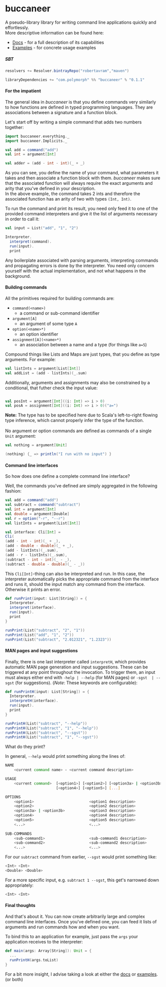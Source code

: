 buccaneer
=
A pseudo-library library for writing command line applications quickly and effortlessly. <br />
More descriptive information can be found here:
 * [Docs](docs/documentation.md) - for a full description of its capabilities
 * [Examples](examples) - for concrete usage examples


##### SBT
```scala
resolvers += Resolver.bintrayRepo("robertavram","maven")

libraryDependencies += "com.polymorph" %% "buccaneer" % "0.1.1"
```

#### For the impatient
The general idea in *buccaneer* is that you define commands very similarly to
how functions are defined in typed programming languages. They are associations between 
a signature and a function block.

Let's start off by writing a simple command that adds two numbers together:

```scala
import buccaneer.everything._
import buccaneer.Implicits._

val add = command("add")
val int = argument[Int]

val adder = (add - int - int)(_ + _)
```
As you can see, you define the name of your command, what parameters it takes and then associate a 
function block with them. *buccaneer* makes sure that the associated function will always require 
the exact arguments and arity that you've defined in your description.  
In the above example, the command takes 2 ints and therefore the associated function has an arity of two 
with types `(Int, Int)`. 

To run the command and print its result, you need only feed it 
to one of the provided command interpreters and give it the list of arguments necessary in order
to call it:

```scala
val input = List("add", "1", "2")

Interpreter.
  interpret(command).
  run(input).
  print
```
Any boilerplate associated with parsing arguments, interpreting commands and propagating errors is done
by the interpreter. You need only concern yourself with the actual implementation, and not what happens in the 
background.

#### Building commands 
All the primitives required for building commands are:
* `command(<name>)` 
    * a command or sub-command identifier
* `argument[A]` 
    * an argument of some type `A`
* `option(<name>*)` 
    * an option identifier
* `assignment[A](<name>*)` 
    * an association between a name and a type (for things like `a=5`)
    
Compound things like Lists and Maps are just types, that you define as type arguments. For example: 
```scala
val listInts = argument[List[Int]]
val addList = (add - listInts)(_.sum)
```

Additionally, arguments and assignments may also be constrained by a conditional, that futher check the input value: 
 ```scala
 
val posInt = argument[Int]((i: Int) => i > 0)
val posA = assignment[Int]((i: Int) => i > 0)("a=")
```
**Note:** The type has to be specified here due to Scala's left-to-right flowing type inference, which cannot properly infer
the type of the function. 
<br />
<br />
No argument or option commands are defined as commands of a single `Unit` argument:
```scala
val nothing = argument[Unit]

(nothing) {_ => println("I run with no input") }
```

#### Command line interfaces
So how does one define a complete command line interface?

Well, the commands you've defined are simply aggregated in the following fashion:

```scala
val add = command("add")
val subtract = command("subtract")
val int = argument[Int]
val double = argument[Double]
val r = option("-r", "--r")
val listInts = argument[List[Int]]

val interface: Cli[Int] = 
Cli(
(add - int - int)(_ + _),
(add - double - double)(_ + _),
(add - listInts)(_.sum),
(add - r - listInts)(_.sum),
(subtract - int - int)(_ - _),
(subtract - double - double)(_ - _))
```
This `Cli[Int]`-thing can also be interpreted and run. 
In this case, the interpreter automatically picks the appropriate command 
from the interface and runs it, should the input match any command from the interface. Otherwise it prints an error.

```scala
def runPrint(input: List[String]) = {
  Interpreter.
  interpret(interface).
  run(input).
  print
}

runPrint(List("subtract", "2", "1"))
runPrint(List("add", "1", "2"))
runPrint(List("subtract", "2.012321", "1.2323"))
```
#### MAN pages and input suggestions
Finally, there is one last interpreter called `interpretH`, which provides automatic MAN page generation and
input suggestions. These can be triggered at any point throughout the invocation. To trigger them, an input 
must always either end with `-help | --help` (for MAN pages) or `-sgst  | --sgst` (for suggestions). 
(*Note*: These keywords are configurable): 
```scala
def runPrintH(input: List[String]) = {
  Interpreter.
  interpretH(interface).
  run(input).
  print
}

runPrintH(List("subtract", "--help"))
runPrintH(List("subtract", "1", "--help"))
runPrintH(List("subtract", "--sgst"))
runPrintH(List("subtract", "1", "--sgst"))
```

What do they print? 

In general, `--help` would print something along the lines of: <br />
```bash
NAME
    <current command name> - <current command description>

USAGE
    <current command>  [<option1>] [<option2>] [<option3a> | <option3b>]
                       [<option4>] [<option5>] [...]

OPTIONS
    <option1>                         <option1 description>
    <option2>                         <option2 description>
    <option3a> | <option3b>           <option3 description>
    <option4>                         <option4 description>
    <option5>                         <option5 description>
    <...>                             <...>
    
SUB-COMMANDS
    <sub-command1>                    <sub-command1 description>
    <sub-command2>                    <sub-command2 description>
    <...>                             <...>
```

For our `subtract` command from earlier, `--sgst` would print something like: <br />
```bash
<Int> <Int> 
<Double> <Double>
```
For a more specific input, e.g. `subtract 1 --sgst`, this get's narrowed down appropriately:
```bash
<Int> <Int>
```
#### Final thoughts
And that's about it.
You can now create arbitrarily large and complex command line interfaces. 
Once you've defined one, you can feed it lists of arguments and run commands how and
when you want. 
<br />

To bind this
to an application for example, just pass the `args` your application receives to the interpreter:
```scala
def main(args: Array[String]): Unit = {
  ...
  runPrintH(args.toList)
}
```
For a bit more insight, I advise taking a look at either the [docs](docs/documentation.md) or [examples](examples). (or both)